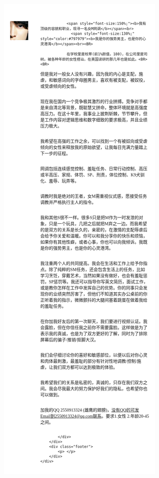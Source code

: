 <html lang="en">
<head>
<meta charset="utf-8">
<style>
    body {
        font: 14px; 
        font-family:"微软雅黑","黑体","宋体";
        margin: 0px;
    }
    .header {
        padding: 10px 20px;
        background: #ffffff; 
    }
    .header h1 {
        font-size: 24px;
    }
    .container {
        width: 98%;
        background: #ffffff; 
    }
    .nav, .section {
        float: left; 
        padding: 20px;
        min-height: 170px;
        box-sizing: border-box;
    }
    .nav {            
        width: 20%;             
        background: #ffffff;
    }
    .section {
        width: 80%;
    }
    .nav ul {
        list-style: none; 
        line-height: 24px;
        padding: 0px; 
    }
    .nav ul li a {
        color: #333;
    }    
    .clearfix:after {
        content: ".";
        display: block;
        height: 0;
        clear: both;
        visibility: hidden;
    }
    .footer {
        background: #ffffff;            
        text-align: center;
        padding: 5px;
    }
</style>
</head>
<body align="center">
    <div class="container">
        <div class="header">
        </div>
        <div class="wrapper clearfix">
            <div class="nav" align="left">
                <BR>
                <img src="front.png" width="400">&nbsp;
            </div>
            <div class="section" align="left">

                <span style="font-size:150%;"><b>我有顶级的容貌和职业，现寻一名女M网调</b></span><br>
                  <span style="font-size:130%;" style="color:#797979"><b>我是你的强势男主，也是你的心灵港湾</b></span><br><BR>
                
                在学校里是校草(前1%颜值，180)，在公司里是司树。被各种年龄的女性搭讪，在美国读研的那几年也是如此。<BR><BR>

但是我对一般女人没有兴趣，因为我的内心是支配，施虐，和敏感词向的字母圈男主，喜欢有被支配，被奴役，或受虐倾向的女性。<BR><BR>

现在我在国内一个竞争极其激烈的行业拼搏。竞争对手都是来自清北等背景，既聪慧又拼命，整体环境就是高强度高压力。在这十年里，我事业上披荆斩棘，节节攀升，但是工作内容对逻辑思维和数字细致的要求极高，并且业绩压力极大。<BR><BR>

我希望在高强的工作之余，可以找到一个有被奴向或受虐倾向的女性来释放我的原始欲望，让我每日充满力量踏上下一步的征程。<BR><BR>

网调包括连续感觉控制、羞耻任务、日常行动控制、高压或半高压、家规、体罚、SP、刑责，体位控制、K9犬驯化、羞辱、玩弄等。<BR><BR>

调教时我是绝对的王者，女M需重视仪式感，愿接受任务调教并严格执行主人的指令。<BR><BR>

我和其他S很不一样。很多S只是把M作为一时发泄的对象，只是一个玩具，几把之后就把M弃之一边。而我希望的是双方的关系是长久的，亲密的，在激情的支配辱虐后会给予你关爱和温暖。你可以和我分享你的快乐和烦恼，如果你有其他性癖，或者心事，你也可以向我倾诉。我既是你的强势男主，也是你的心灵港湾。<BR><BR>

我注重两个人的共同提高。我会在生活和工作上给予你指点。除了纯粹的SM任务，还会包含生活上的任务，比如学习烹饪，穿戴艺术，当然如果没有做好，也会有羞耻惩罚，SP惩罚等。我还可以指导你写英文简历，面试工作，或是教你怎样在工作中发挥自己的优势。你的同事只会发现你的业绩突然厉害了，但他们不知道其实办公桌前的你正听着我的指示，微微颤抖的大腿间塞着跳蛋在做着我给的羞耻任务。<BR><BR>

在你加我好友后的第一次聊天，我们要进行视频认证。我会露脸，但在你信任我之前你不需要露脸。这样做是为了表示我的真诚，也是为了双方更好的了解，同时为了排除屏幕后的骗子/推销/抠脚大汉。<BR><BR>

我们会仔细讨论你的喜好和敏感部位，以便以后对你心灵和肉体最刺激，最羞耻的部分有针对性地调教/控制/施虐，让我们双方都可以达到极致的体验。<BR><BR>

我希望我们的关系是私密的，真诚的，只存在我们双方之间。我会尽我最大的努力保护好我们的隐私，也希望你也可以做到。<BR><BR>

加我的QQ 2550913324 (雄鹰的翅膀)，没有QQ的可发Email到2550913324@qq.com联系。要求1.女性 2.年龄20-45之间。<BR><BR>
                
                
            </div>
        </div>
        <div class="footer">
            <p> </p>
        </div>
    </div>
</body>
</html>
